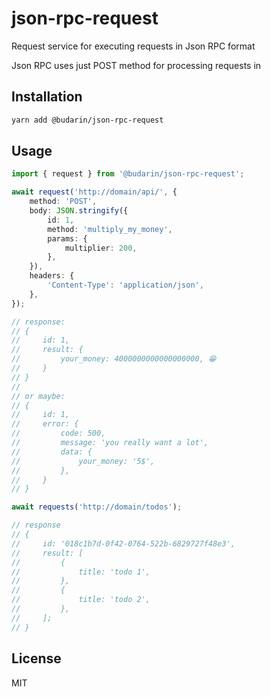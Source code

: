 # json-rpc-request

Request service for executing requests in Json RPC format

Json RPC uses just POST method for processing requests in

## Installation

```sh
yarn add @budarin/json-rpc-request
```

## Usage

```ts
import { request } from '@budarin/json-rpc-request';

await request('http://domain/api/', {
    method: 'POST',
    body: JSON.stringify({
        id: 1,
        method: 'multiply_my_money',
        params: {
            multiplier: 200,
        },
    }),
    headers: {
        'Content-Type': 'application/json',
    },
});

// response:
// {
//     id: 1,
//     result: {
//         your_money: 4000000000000000000, 😁
//     }
// }
//
// or maybe:
// {
//     id: 1,
//     error: {
//         code: 500,
//         message: 'you really want a lot',
//         data: {
//             your_money: '5$',
//         },
//     }
// }

await requests('http://domain/todos');

// response
// {
//     id: '018c1b7d-0f42-0764-522b-6829727f48e3',
//     result: [
//         {
//             title: 'todo 1',
//         },
//         {
//             title: 'todo 2',
//         },
//     ];
// }
```

## License

MIT
